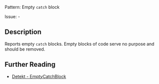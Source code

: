 Pattern: Empty `catch` block

Issue: -

## Description

Reports empty `catch` blocks. Empty blocks of code serve no purpose and should be removed.

## Further Reading

* [Detekt - EmptyCatchBlock](https://detekt.github.io/detekt/empty-blocks.html#emptycatchblock)